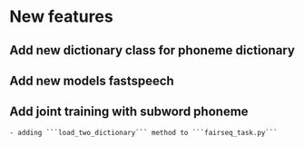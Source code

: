# New features
## Add new dictionary class for phoneme dictionary
## Add new models fastspeech
## Add joint training with subword phoneme
    - adding ```load_two_dictionary``` method to ```fairseq_task.py```
